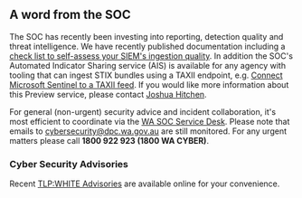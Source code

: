 ## A word from the SOC

The SOC has recently been investing into reporting, detection quality and threat intelligence. We have recently published documentation including a [check list to self-assess your SIEM's ingestion quality](https://wagov.github.io/wasocshared/#/onboarding/baseline-event-ingestion). In addition the SOC's Automated Indicator Sharing service (AIS) is available for any agency with tooling that can ingest STIX bundles using a TAXII endpoint, e.g. [Connect Microsoft Sentinel to a TAXII feed](https://learn.microsoft.com/en-us/azure/sentinel/connect-threat-intelligence-taxii). If you would like more information about this Preview service, please contact [Joshua Hitchen](mailto:joshua.hitchen@dpc.wa.gov.au).

For general (non-urgent) security advice and incident collaboration, it's most efficient to coordinate via the [WA SOC Service Desk](https://wagov.github.io/wasocshared/#/docs/incident-reporting.md). Please note that emails to cybersecurity@dpc.wa.gov.au are still monitored. For any urgent matters please call **1800 922 923 (1800 WA CYBER)**.

### Cyber Security Advisories

Recent [TLP:WHITE Advisories](https://wagov.github.io/wasocshared/#/advisories.md) are available online for your convenience.
